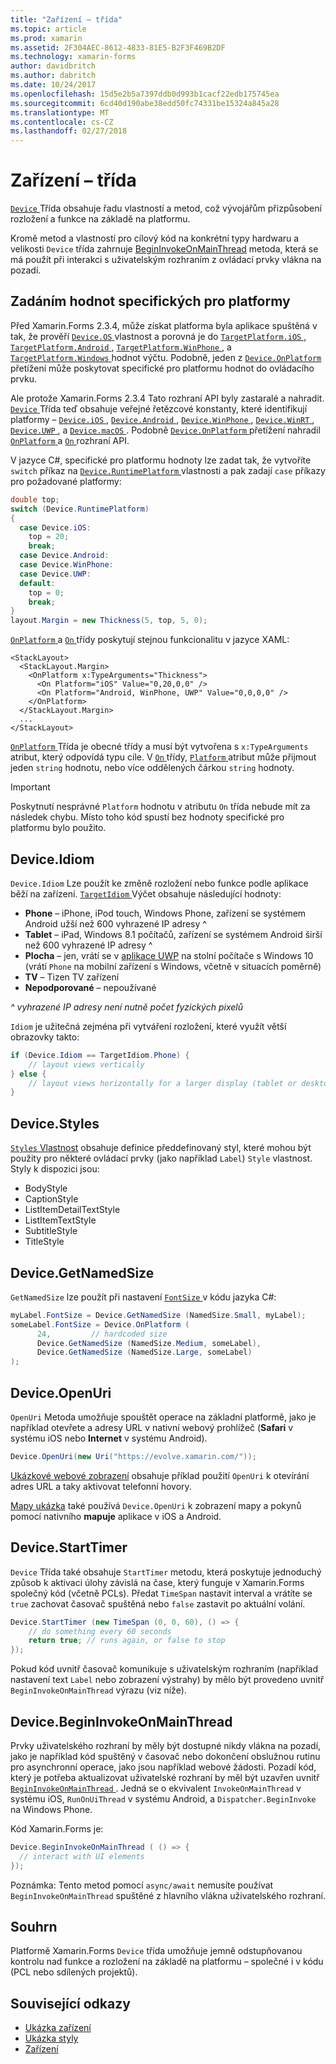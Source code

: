 ```yaml
---
title: "Zařízení – třída"
ms.topic: article
ms.prod: xamarin
ms.assetid: 2F304AEC-8612-4833-81E5-B2F3F469B2DF
ms.technology: xamarin-forms
author: davidbritch
ms.author: dabritch
ms.date: 10/24/2017
ms.openlocfilehash: 15d5e2b5a7397ddb0d993b1cacf22edb175745ea
ms.sourcegitcommit: 6cd40d190abe38edd50fc74331be15324a845a28
ms.translationtype: MT
ms.contentlocale: cs-CZ
ms.lasthandoff: 02/27/2018
---
```

# <a name="device-class"></a>Zařízení – třída

[ `Device` ](https://developer.xamarin.com/api/type/Xamarin.Forms.Device/) Třída obsahuje řadu vlastností a metod, což vývojářům přizpůsobení rozložení a funkce na základě na platformu.

Kromě metod a vlastností pro cílový kód na konkrétní typy hardwaru a velikosti `Device` třída zahrnuje [BeginInvokeOnMainThread](#Device_BeginInvokeOnMainThread) metoda, která se má použít při interakci s uživatelským rozhraním z ovládací prvky vlákna na pozadí.

<a name="providing-platform-values" />

## <a name="providing-platform-specific-values"></a>Zadáním hodnot specifických pro platformy

Před Xamarin.Forms 2.3.4, může získat platforma byla aplikace spuštěná v tak, že prověří [ `Device.OS` ](https://developer.xamarin.com/api/property/Xamarin.Forms.Device.OS/) vlastnost a porovná je do [ `TargetPlatform.iOS` ](https://developer.xamarin.com/api/field/Xamarin.Forms.TargetPlatform.iOS/), [ `TargetPlatform.Android` ](https://developer.xamarin.com/api/field/Xamarin.Forms.TargetPlatform.Android/), [ `TargetPlatform.WinPhone` ](https://developer.xamarin.com/api/field/Xamarin.Forms.TargetPlatform.WinPhone/), a [ `TargetPlatform.Windows` ](https://developer.xamarin.com/api/field/Xamarin.Forms.TargetPlatform.Windows/) hodnot výčtu. Podobně, jeden z [ `Device.OnPlatform` ](https://developer.xamarin.com/api/member/Xamarin.Forms.Device.OnPlatform/p/System.Action/System.Action/System.Action/System.Action/) přetížení může poskytovat specifické pro platformu hodnot do ovládacího prvku.

Ale protože Xamarin.Forms 2.3.4 Tato rozhraní API byly zastaralé a nahradit. [ `Device` ](https://developer.xamarin.com/api/type/Xamarin.Forms.Device/) Třída teď obsahuje veřejné řetězcové konstanty, které identifikují platformy – [ `Device.iOS` ](https://developer.xamarin.com/api/field/Xamarin.Forms.Device.iOS/), [ `Device.Android` ](https://developer.xamarin.com/api/field/Xamarin.Forms.Device.Android/), [ `Device.WinPhone` ](https://developer.xamarin.com/api/field/Xamarin.Forms.Device.WinPhone/), [ `Device.WinRT` ](https://developer.xamarin.com/api/field/Xamarin.Forms.Device.WinRT/), [ `Device.UWP` ](https://developer.xamarin.com/api/field/Xamarin.Forms.Device.UWP/), a [ `Device.macOS` ](https://developer.xamarin.com/api/field/Xamarin.Forms.Device.macOS/). Podobně [ `Device.OnPlatform` ](https://developer.xamarin.com/api/member/Xamarin.Forms.Device.OnPlatform/p/System.Action/System.Action/System.Action/System.Action/) přetížení nahradil [ `OnPlatform` ](https://developer.xamarin.com/api/type/Xamarin.Forms.OnPlatform%3CT%3E/) a [ `On` ](https://developer.xamarin.com/api/type/Xamarin.Forms.On/) rozhraní API.

V jazyce C#, specifické pro platformu hodnoty lze zadat tak, že vytvoříte `switch` příkaz na [ `Device.RuntimePlatform` ](https://developer.xamarin.com/api/property/Xamarin.Forms.Device.RuntimePlatform/) vlastnosti a pak zadají `case` příkazy pro požadované platformy:

```csharp
double top;
switch (Device.RuntimePlatform)
{
  case Device.iOS:
    top = 20;
    break;
  case Device.Android:
  case Device.WinPhone:
  case Device.UWP:
  default:
    top = 0;
    break;
}
layout.Margin = new Thickness(5, top, 5, 0);
```

[ `OnPlatform` ](https://developer.xamarin.com/api/type/Xamarin.Forms.OnPlatform%3CT%3E/) a [ `On` ](https://developer.xamarin.com/api/type/Xamarin.Forms.On/) třídy poskytují stejnou funkcionalitu v jazyce XAML:

```xaml
<StackLayout>
  <StackLayout.Margin>
    <OnPlatform x:TypeArguments="Thickness">
      <On Platform="iOS" Value="0,20,0,0" />
      <On Platform="Android, WinPhone, UWP" Value="0,0,0,0" />
    </OnPlatform>
  </StackLayout.Margin>
  ...
</StackLayout>
```

[ `OnPlatform` ](https://developer.xamarin.com/api/type/Xamarin.Forms.OnPlatform%3CT%3E/) Třída je obecné třídy a musí být vytvořena s `x:TypeArguments` atribut, který odpovídá typu cíle. V [ `On` ](https://developer.xamarin.com/api/type/Xamarin.Forms.On/) třídy, [ `Platform` ](https://developer.xamarin.com/api/property/Xamarin.Forms.On.Platform/) atribut může přijmout jeden `string` hodnotu, nebo více oddělených čárkou `string` hodnoty.

> [!IMPORTANT]
> Poskytnutí nesprávné `Platform` hodnotu v atributu `On` třída nebude mít za následek chybu. Místo toho kód spustí bez hodnoty specifické pro platformu bylo použito.

<a name="Device_Idiom" />

## <a name="deviceidiom"></a>Device.Idiom

`Device.Idiom` Lze použít ke změně rozložení nebo funkce podle aplikace běží na zařízení. [ `TargetIdiom` ](https://developer.xamarin.com/api/type/Xamarin.Forms.TargetIdiom/) Výčet obsahuje následující hodnoty:

-  **Phone** – iPhone, iPod touch, Windows Phone, zařízení se systémem Android užší než 600 vyhrazené IP adresy ^
-  **Tablet** – iPad, Windows 8.1 počítačů, zařízení se systémem Android širší než 600 vyhrazené IP adresy ^
-  **Plocha** – jen, vrátí se v [aplikace UWP](~/xamarin-forms/platform/windows/installation/universal.md) na stolní počítače s Windows 10 (vrátí `Phone` na mobilní zařízení s Windows, včetně v situacích poměrně)
-  **TV** – Tizen TV zařízení
-  **Nepodporované** – nepoužívané

*^ vyhrazené IP adresy není nutně počet fyzických pixelů*

`Idiom` je užitečná zejména při vytváření rozložení, které využít větší obrazovky takto:

```csharp
if (Device.Idiom == TargetIdiom.Phone) {
    // layout views vertically
} else {
    // layout views horizontally for a larger display (tablet or desktop)
}
```

<a name="Device_Styles" />

## <a name="devicestyles"></a>Device.Styles

[ `Styles` Vlastnost](~/xamarin-forms/user-interface/styles/index.md) obsahuje definice předdefinovaný styl, které mohou být použity pro některé ovládací prvky (jako například `Label`) `Style` vlastnost. Styly k dispozici jsou:

* BodyStyle
* CaptionStyle
* ListItemDetailTextStyle
* ListItemTextStyle
* SubtitleStyle
* TitleStyle

<a name="Device_GetNamedSize" />

## <a name="devicegetnamedsize"></a>Device.GetNamedSize

`GetNamedSize` lze použít při nastavení [ `FontSize` ](~/xamarin-forms/user-interface/text/fonts.md) v kódu jazyka C#:

```csharp
myLabel.FontSize = Device.GetNamedSize (NamedSize.Small, myLabel);
someLabel.FontSize = Device.OnPlatform (
      24,         // hardcoded size
      Device.GetNamedSize (NamedSize.Medium, someLabel),
      Device.GetNamedSize (NamedSize.Large, someLabel)
);
```

<a name="Device_OpenUri" />

## <a name="deviceopenuri"></a>Device.OpenUri

`OpenUri` Metoda umožňuje spouštět operace na základní platformě, jako je například otevřete a adresy URL v nativní webový prohlížeč (**Safari** v systému iOS nebo **Internet** v systému Android).

```csharp
Device.OpenUri(new Uri("https://evolve.xamarin.com/"));
```

[Ukázkové webové zobrazení](https://github.com/xamarin/xamarin-forms-samples/blob/master/WorkingWithWebview/WorkingWithWebview/WebAppPage.cs) obsahuje příklad použití `OpenUri` k otevírání adres URL a taky aktivovat telefonní hovory.

[Mapy ukázka](https://github.com/xamarin/xamarin-forms-samples/blob/master/WorkingWithMaps/WorkingWithMaps/MapAppPage.cs) také používá `Device.OpenUri` k zobrazení mapy a pokynů pomocí nativního **mapuje** aplikace v iOS a Android.

<a name="Device_StartTimer" />

## <a name="devicestarttimer"></a>Device.StartTimer

`Device` Třída také obsahuje `StartTimer` metodu, která poskytuje jednoduchý způsob k aktivaci úlohy závislá na čase, který funguje v Xamarin.Forms společný kód (včetně PCLs). Předat `TimeSpan` nastavit interval a vrátíte se `true` zachovat časovač spuštěná nebo `false` zastavit po aktuální volání.

```csharp
Device.StartTimer (new TimeSpan (0, 0, 60), () => {
    // do something every 60 seconds
    return true; // runs again, or false to stop
});
```

Pokud kód uvnitř časovač komunikuje s uživatelským rozhraním (například nastavení text `Label` nebo zobrazení výstrahy) by mělo být provedeno uvnitř `BeginInvokeOnMainThread` výrazu (viz níže).

<a name="Device_BeginInvokeOnMainThread" />

## <a name="devicebegininvokeonmainthread"></a>Device.BeginInvokeOnMainThread

Prvky uživatelského rozhraní by měly být dostupné nikdy vlákna na pozadí, jako je například kód spuštěný v časovač nebo dokončení obslužnou rutinu pro asynchronní operace, jako jsou například webové žádosti. Pozadí kód, který je potřeba aktualizovat uživatelské rozhraní by měl být uzavřen uvnitř [ `BeginInvokeOnMainThread` ](https://developer.xamarin.com/api/member/Xamarin.Forms.Device.BeginInvokeOnMainThread/p/System.Action/). Jedná se o ekvivalent `InvokeOnMainThread` v systému iOS, `RunOnUiThread` v systému Android, a `Dispatcher.BeginInvoke` na Windows Phone.

Kód Xamarin.Forms je:

```csharp
Device.BeginInvokeOnMainThread ( () => {
  // interact with UI elements
});
```

Poznámka: Tento metod pomocí `async/await` nemusíte používat `BeginInvokeOnMainThread` spuštěné z hlavního vlákna uživatelského rozhraní.

## <a name="summary"></a>Souhrn

Platformě Xamarin.Forms `Device` třída umožňuje jemně odstupňovanou kontrolu nad funkce a rozložení na základě na platformu – společné i v kódu (PCL nebo sdílených projektů).


## <a name="related-links"></a>Související odkazy

- [Ukázka zařízení](https://developer.xamarin.com/samples/xamarin-forms/WorkingWithDevice/)
- [Ukázka styly](https://developer.xamarin.com/samples/xamarin-forms/WorkingWithStyles/)
- [Zařízení](https://developer.xamarin.com/api/type/Xamarin.Forms.Device/)
